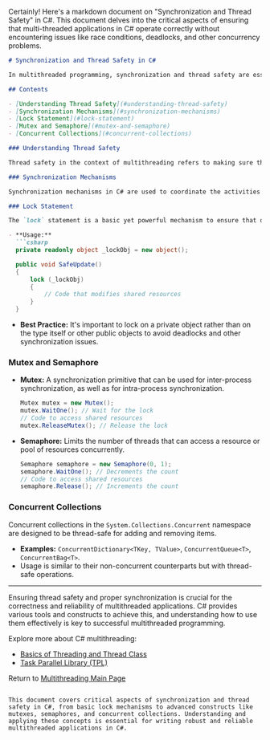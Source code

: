 Certainly! Here's a markdown document on "Synchronization and Thread Safety" in C#. This document delves into the critical aspects of ensuring that multi-threaded applications in C# operate correctly without encountering issues like race conditions, deadlocks, and other concurrency problems.

```markdown
# Synchronization and Thread Safety in C#

In multithreaded programming, synchronization and thread safety are essential to ensure that shared resources are accessed and modified correctly. This document focuses on strategies and constructs in C# that help maintain thread safety and synchronization.

## Contents

- [Understanding Thread Safety](#understanding-thread-safety)
- [Synchronization Mechanisms](#synchronization-mechanisms)
- [Lock Statement](#lock-statement)
- [Mutex and Semaphore](#mutex-and-semaphore)
- [Concurrent Collections](#concurrent-collections)

### Understanding Thread Safety

Thread safety in the context of multithreading refers to making sure that shared data is accessed and modified by one thread at a time, to prevent inconsistent or unexpected results.

### Synchronization Mechanisms

Synchronization mechanisms in C# are used to coordinate the activities of multiple threads and ensure safe access to shared resources.

### Lock Statement

The `lock` statement is a basic yet powerful mechanism to ensure that only one thread accesses a block of code at a time.

- **Usage:**
  ```csharp
  private readonly object _lockObj = new object();

  public void SafeUpdate()
  {
      lock (_lockObj)
      {
          // Code that modifies shared resources
      }
  }
  ```

- **Best Practice:** It's important to lock on a private object rather than on the type itself or other public objects to avoid deadlocks and other synchronization issues.

### Mutex and Semaphore

- **Mutex:** A synchronization primitive that can be used for inter-process synchronization, as well as for intra-process synchronization.
  
  ```csharp
  Mutex mutex = new Mutex();
  mutex.WaitOne(); // Wait for the lock
  // Code to access shared resources
  mutex.ReleaseMutex(); // Release the lock
  ```

- **Semaphore:** Limits the number of threads that can access a resource or pool of resources concurrently.

  ```csharp
  Semaphore semaphore = new Semaphore(0, 1);
  semaphore.WaitOne(); // Decrements the count
  // Code to access shared resources
  semaphore.Release(); // Increments the count
  ```

### Concurrent Collections

Concurrent collections in the `System.Collections.Concurrent` namespace are designed to be thread-safe for adding and removing items.

- **Examples:** `ConcurrentDictionary<TKey, TValue>`, `ConcurrentQueue<T>`, `ConcurrentBag<T>`.
- Usage is similar to their non-concurrent counterparts but with thread-safe operations.

---

Ensuring thread safety and proper synchronization is crucial for the correctness and reliability of multithreaded applications. C# provides various tools and constructs to achieve this, and understanding how to use them effectively is key to successful multithreaded programming.

Explore more about C# multithreading:
- [Basics of Threading and Thread Class](./Basics_of_Threading_and_Thread_Class.md)
- [Task Parallel Library (TPL)](./Task_Parallel_Library_TPL.md)

Return to [Multithreading Main Page](./README.md)
```

This document covers critical aspects of synchronization and thread safety in C#, from basic lock mechanisms to advanced constructs like mutexes, semaphores, and concurrent collections. Understanding and applying these concepts is essential for writing robust and reliable multithreaded applications in C#.

